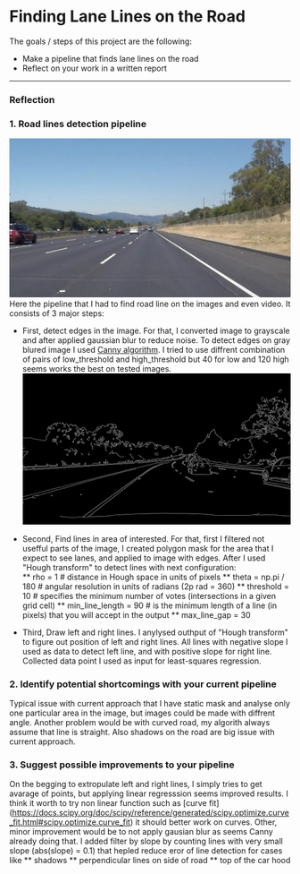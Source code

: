 # **Finding Lane Lines on the Road** 


The goals / steps of this project are the following:
* Make a pipeline that finds lane lines on the road
* Reflect on your work in a written report


[//]: # (Image References)

[image1]: test_images/solidWhiteRight.jpg
[image2]: test_images_output/edges.jpg

---

### Reflection


### 1. Road lines detection pipeline
![image example][image1]
Here the pipeline that I had to find road line on the images and even video. It consists of 3 major steps: 
* First, detect edges in the image. For that, I converted image to grayscale and after applied gaussian blur to reduce noise. To detect edges on gray blured image I used [Canny algorithm](https://en.wikipedia.org/wiki/Canny_edge_detector). I tried to use diffrent combination of pairs of low_threshold and high_threshold but 40 for low and 120 high seems works the best on tested images.
![canny_edges][image2]
* Second, Find lines in area of interested. For that, first I filtered not usefful parts of the image, I created polygon mask for the area that I expect to see lanes, and applied to image with edges. After I used "Hough transform" to detect lines with next configuration:     
    ** rho = 1 # distance in Hough space in units of pixels
** theta = np.pi / 180 # angular resolution in units of radians (2p rad = 360)
** threshold = 10 # specifies the minimum number of votes (intersections in a given grid cell) 
** min_line_length = 90 # is the minimum length of a line (in pixels) that you will accept in the output
** max_line_gap = 30

* Third, Draw left and right lines. I anylysed outhput of "Hough transform" to figure out position of left and right lines. All lines with negative slope I used as data to detect left line, and with positive slope for right line. Collected data point I used as input for least-squares regression. 


### 2. Identify potential shortcomings with your current pipeline

Typical issue with current approach that I have static mask and analyse only one particular area in the image, but images could be made with diffrent angle. Another problem would be with curved road, my algorith always assume that line is straight. Also shadows on the road are big issue with current approach.


### 3. Suggest possible improvements to your pipeline

On the begging to extropulate left and right lines, I simply tries to get avarage of points, but applying linear regresssion seems improved results. I think it worth to try non linear function such as [curve fit] (https://docs.scipy.org/doc/scipy/reference/generated/scipy.optimize.curve_fit.html#scipy.optimize.curve_fit) it should better work on curves.
Other, minor improvement would be to not apply gausian blur as seems Canny already doing that. 
I added filter by slope by counting lines with very small slope (abs(slope) = 0.1) that hepled reduce eror of line detection for cases like
** shadows 
** perpendicular lines on side of road
** top of the car hood
